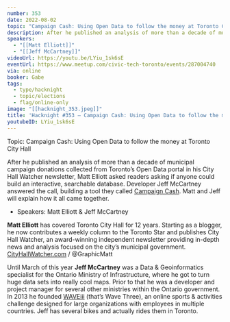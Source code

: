 ```yaml
---
number: 353
date: 2022-08-02
topic: "Campaign Cash: Using Open Data to follow the money at Toronto City Hall"
description: After he published an analysis of more than a decade of municipal campaign donations collected from Toronto’s Open Data portal in his City Hall Watcher newsletter, Matt Elliott asked readers asking if anyone could build an interactive, searchable database. Developer Jeff McCartney answered the call, building a tool they called [Campaign Cash](https://cityhallwatcher.com/campaigncash/). Matt and Jeff will explain how it all came together.
speakers:
  - "[[Matt Elliott]]"
  - "[[Jeff McCartney]]"
videoUrl: https://youtu.be/LYiu_1sk6sE
eventUrl: https://www.meetup.com/civic-tech-toronto/events/287004740
via: online
booker: Gabe
tags:
  - type/hacknight
  - topic/elections
  - flag/online-only
image: "[[hacknight_353.jpeg]]"
title: 'Hacknight #353 – Campaign Cash: Using Open Data to follow the money at Toronto City Hall'
youtubeID: LYiu_1sk6sE
---
```


Topic:
Campaign Cash: Using Open Data to follow the money at Toronto City Hall

After he published an analysis of more than a decade of municipal campaign donations collected from Toronto’s Open Data portal in his City Hall Watcher newsletter, Matt Elliott asked readers asking if anyone could build an interactive, searchable database. Developer Jeff McCartney answered the call, building a tool they called [Campaign Cash](https://cityhallwatcher.com/campaigncash/). Matt and Jeff will explain how it all came together.

* Speakers:
Matt Elliott & Jeff McCartney

**Matt Elliott** has covered Toronto City Hall for 12 years. Starting as a blogger, he now contributes a weekly column to the Toronto Star and publishes City Hall Watcher, an award-winning independent newsletter providing in-depth news and analysis focused on the city’s municipal government. [CityHallWatcher.com](http://cityhallwatcher.com/) / @GraphicMatt

Until March of this year **Jeff McCartney** was a Data & Geoinformatics specialist for the Ontario Ministry of Infrastructure, where he got to turn huge data sets into really cool maps. Prior to that he was a developer and project manager for several other ministries within the Ontario government. In 2013 he founded [WAVEiii](http://www.waveiii.com) (that’s Wave Three), an online sports & activities challenge designed for large organizations with employees in multiple countries. Jeff has several bikes and actually rides them in Toronto.
